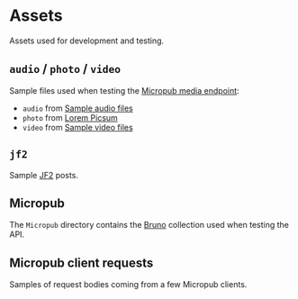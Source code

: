 # Assets

Assets used for development and testing.

## `audio` / `photo` / `video`

Sample files used when testing the [Micropub media endpoint](https://micropub.spec.indieweb.org/#media-endpoint):

- `audio` from [Sample audio files](https://file-examples.com/index.php/sample-audio-files/)
- `photo` from [Lorem Picsum](https://picsum.photos/)
- `video` from [Sample video files](https://file-examples.com/index.php/sample-video-files/)

## `jf2`

Sample [JF2](https://jf2.spec.indieweb.org/) posts.

## Micropub

The `Micropub` directory contains the [Bruno](https://github.com/usebruno/bruno) collection used when testing the API.

## Micropub client requests

Samples of request bodies coming from a few Micropub clients.
